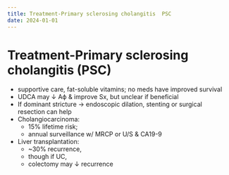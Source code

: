 ```yaml
---
title: Treatment-Primary sclerosing cholangitis  PSC
date: 2024-01-01
---
```


# Treatment-Primary sclerosing cholangitis (PSC)

- supportive care, fat-soluble vitamins; no meds have improved survival
- UDCA may ↓ Aϕ & improve Sx, but unclear if beneficial
- If dominant stricture → endoscopic dilation, stenting or surgical resection can help
- Cholangiocarcinoma:
  - 15% lifetime risk;
  - annual surveillance w/ MRCP or U/S & CA19-9
- Liver transplantation:
  - ~30% recurrence,
  - though if UC,
  - colectomy may ↓ recurrence

